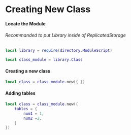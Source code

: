 # Creating New Class

#### Locate the Module
###### Recommanded to put Library inside of ReplicatedStorage
```lua
local library = require(directory.ModuleScript)

local class_module = library.Class
```

#### Creating a new class
```lua 
local class = class_module.new({ })
```

#### Adding tables
```lua 
local class = class_module.new({
    tables = {
        num1 = 1,
        num2 =2,
    }
})
```